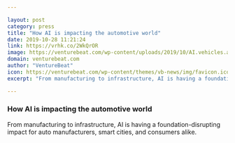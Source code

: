 ```yaml
---

layout: post
category: press
title: "How AI is impacting the automotive world"
date: 2019-10-28 11:21:24
link: https://vrhk.co/2WkQrOR
image: https://venturebeat.com/wp-content/uploads/2019/10/AI.vehicles.autonomous.GettyImages-898172236-1.jpg?w=1200&strip=all
domain: venturebeat.com
author: "VentureBeat"
icon: https://venturebeat.com/wp-content/themes/vb-news/img/favicon.ico
excerpt: "From manufacturing to infrastructure, AI is having a foundation-disrupting impact for auto manufacturers, smart cities, and consumers alike."

---
```


### How AI is impacting the automotive world

From manufacturing to infrastructure, AI is having a foundation-disrupting impact for auto manufacturers, smart cities, and consumers alike.